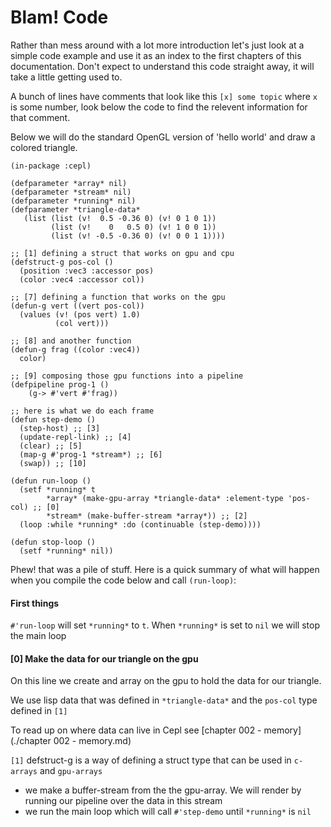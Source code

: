 # Blam! Code

Rather than mess around with a lot more introduction let's just look at a simple code example and use it as an index to the first chapters of this documentation. Don't expect to understand this code straight away, it will take a little getting used to.

A bunch of lines have comments that look like this `[x] some topic` where `x` is some number, look below the code to find the relevent information for that comment.

Below we will do the standard OpenGL version of 'hello world' and draw a colored triangle.

```
(in-package :cepl)

(defparameter *array* nil)
(defparameter *stream* nil)
(defparameter *running* nil)
(defparameter *triangle-data*
   (list (list (v!  0.5 -0.36 0) (v! 0 1 0 1))
         (list (v!    0   0.5 0) (v! 1 0 0 1))
         (list (v! -0.5 -0.36 0) (v! 0 0 1 1))))

;; [1] defining a struct that works on gpu and cpu
(defstruct-g pos-col ()
  (position :vec3 :accessor pos)
  (color :vec4 :accessor col))

;; [7] defining a function that works on the gpu
(defun-g vert ((vert pos-col))
  (values (v! (pos vert) 1.0)
          (col vert)))

;; [8] and another function
(defun-g frag ((color :vec4))
  color)

;; [9] composing those gpu functions into a pipeline
(defpipeline prog-1 ()
    (g-> #'vert #'frag))

;; here is what we do each frame
(defun step-demo ()
  (step-host) ;; [3]
  (update-repl-link) ;; [4]
  (clear) ;; [5]
  (map-g #'prog-1 *stream*) ;; [6]
  (swap)) ;; [10]

(defun run-loop ()
  (setf *running* t
        *array* (make-gpu-array *triangle-data* :element-type 'pos-col) ;; [0]
        *stream* (make-buffer-stream *array*)) ;; [2]
  (loop :while *running* :do (continuable (step-demo))))

(defun stop-loop ()
  (setf *running* nil))

```

Phew! that was a pile of stuff. Here is a quick summary of what will happen when you compile the code below and call `(run-loop)`:

#### First things

`#'run-loop` will set `*running*` to `t`. When `*running*` is set to `nil` we will stop the main loop

#### [0] Make the data for our triangle on the gpu

On this line we create and array on the gpu to hold the data for our triangle.

We use lisp data that was defined in `*triangle-data*` and the `pos-col` type defined in `[1]`

To read up on where data can live in Cepl see [chapter 002 - memory](./chapter 002 - memory.md)

`[1]` defstruct-g is a way of defining a struct type that can be used in `c-arrays` and `gpu-arrays`




- we make a buffer-stream from the the gpu-array. We will render by running our pipeline over the data in this stream
- we run the main loop which will call `#'step-demo` until `*running*` is `nil`
